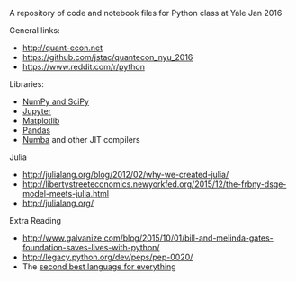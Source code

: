 
A repository of code and notebook files for Python class at Yale Jan 2016

General links:

* http://quant-econ.net
* https://github.com/jstac/quantecon_nyu_2016
* https://www.reddit.com/r/python

Libraries:

* [NumPy and SciPy](http://www.scipy.org/)
* [Jupyter](http://jupyter.org/)
* [Matplotlib](http://matplotlib.org/)
* [Pandas](http://pandas.pydata.org/)
* [Numba](http://numba.pydata.org/) and other JIT compilers 


Julia

* http://julialang.org/blog/2012/02/why-we-created-julia/
* http://libertystreeteconomics.newyorkfed.org/2015/12/the-frbny-dsge-model-meets-julia.html
* http://julialang.org/

Extra Reading

* http://www.galvanize.com/blog/2015/10/01/bill-and-melinda-gates-foundation-saves-lives-with-python/
* http://legacy.python.org/dev/peps/pep-0020/
* The [second best language for everything](http://blog.mikiobraun.de/2013/11/how-python-became-the-language-of-choice-for-data-science.html)

